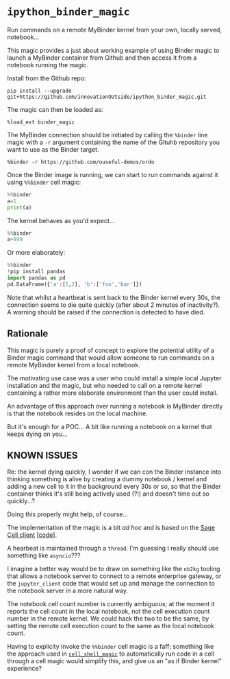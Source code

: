 # `ipython_binder_magic`
Run commands on a remote MyBinder kernel from your own, locally served, notebook...

This magic provides a just about working example of using Binder magic to launch a MyBinder container from Github and then access it from a notebook running the magic.

Install from the Github repo:

`pip install --upgrade git+https://github.com/innovationOUtside/ipython_binder_magic.git`

The magic can then be loaded as:

`%load_ext binder_magic`

The MyBinder connection should be initiated by calling the `%binder` line magic with a `-r` argument containing the name of the Gituhb repository you want to use as the Binder target.

`%binder -r https://github.com/ouseful-demos/ordo`


Once the Binder image is running, we can start to run commands against it using `%%binder` cell magic:

```python
%%binder
a=1
print(a)
```

The kernel behaves as you'd expect...

```python
%%binder
a+999
```

Or more elaborately:

```python
%%binder
!pip install pandas
import pandas as pd
pd.DataFrame({'a':[1,2], 'b':['foo','bar']})
```

Note that whilst a heartbeat is sent back to the Binder kernel every 30s, the connection seems to die quite quickly (after about 2 minutes of inactivity?). A warning should be raised if the connection is detected to have died.

## Rationale
This magic is purely a proof of concept to explore the potential utility of a Binder magic command that would allow someone to run commands on a remote MyBinder kernel from a local notebook.

The motivating use case was a user who could install a simple local Jupyter installation and the magic, but who needed to call on a remote kernel containing a rather more elaborate environment than the user could install.

An advantage of this approach over running a notebook is MyBinder directly is that the notebook resides on the local machine.

But it's enough for a POC... A bit like running a notebook on a kernel that keeps dying on you...

## KNOWN ISSUES

Re: the kernel dying quickly, I wonder if we can con the Binder instance into thinking something is alive by creating a dummy notebook / kernel and adding a new cell to it in the background every 30s or so, so that the Binder container thinks it's still being actively used (?!) and doesn't time out so quickly...?

Doing this properly might help, of course...

The implementation of the magic is a bit *ad hoc* and is based on the  [Sage Cell client](https://sagecell.sagemath.org/) [[code](https://github.com/sagemath/sagecell/blob/master/contrib/sagecell-client/sagecell-client.py)].

A hearbeat is maintained through a `thread`. I'm guessing I really should use something like `asyncio`???

I imagine a better way would be to draw on something like the `nb2kg` tooling that allows a notebook server to connect to a remote enterprise gateway, or the `jupyter_client` code that would set up and manage the connection to the notebook server in a more natural way.

The notebook cell count number is currently ambiguous; at the moment it reports the cell count in the local notebook, not the cell execution count number in the remote kernel. We could hack the two to be the same, by setting the remote cell execution count to the same as the local notebook count.

Having to explicity invoke the `%%binder` cell magic is a faff; something like the approach used in [`cell_shell_magic`](https://github.com/innovationOUtside/cell_shell_magic) to automatically run code in a cell through a cell magic would simplify this, and give us an "as if Binder kernel" experience?



